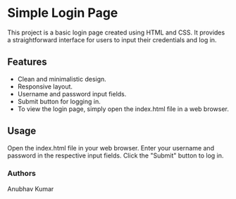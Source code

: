 <h1>Simple Login Page</h1>
This project is a basic login page created using HTML and CSS. It provides a straightforward interface for users to input their credentials and log in.

<h2>Features</h2>
<ul>
<li>Clean and minimalistic design.</li>
<li>Responsive layout.</li>
<li>Username and password input fields.</li>
<li>Submit button for logging in.</li>
<li>To view the login page, simply open the index.html file in a web browser.</li>
</ul>


<h2>Usage</h2>
<p>Open the index.html file in your web browser.
Enter your username and password in the respective input fields.
Click the "Submit" button to log in.</p>


<h3>Authors</h3>
Anubhav Kumar
